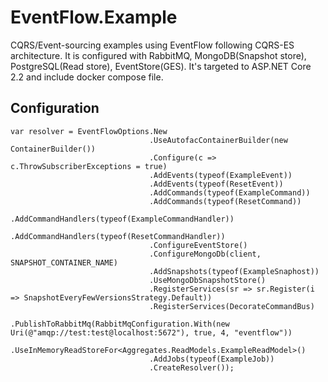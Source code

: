 # EventFlow.Example
CQRS/Event-sourcing examples using EventFlow following CQRS-ES architecture. It is configured with RabbitMQ, MongoDB(Snapshot store), PostgreSQL(Read store), EventStore(GES). It's targeted to ASP.NET Core 2.2 and include docker compose file.

## Configuration
```
var resolver = EventFlowOptions.New
                               .UseAutofacContainerBuilder(new ContainerBuilder())
                               .Configure(c => c.ThrowSubscriberExceptions = true)
                               .AddEvents(typeof(ExampleEvent))
                               .AddEvents(typeof(ResetEvent))
                               .AddCommands(typeof(ExampleCommand))
                               .AddCommands(typeof(ResetCommand))
                               .AddCommandHandlers(typeof(ExampleCommandHandler))
                               .AddCommandHandlers(typeof(ResetCommandHandler))
                               .ConfigureEventStore()
                               .ConfigureMongoDb(client, SNAPSHOT_CONTAINER_NAME)
                               .AddSnapshots(typeof(ExampleSnaphost))
                               .UseMongoDbSnapshotStore()
                               .RegisterServices(sr => sr.Register(i => SnapshotEveryFewVersionsStrategy.Default))
                               .RegisterServices(DecorateCommandBus)
                               .PublishToRabbitMq(RabbitMqConfiguration.With(new Uri(@"amqp://test:test@localhost:5672"), true, 4, "eventflow"))
                               .UseInMemoryReadStoreFor<Aggregates.ReadModels.ExampleReadModel>()
                               .AddJobs(typeof(ExampleJob))
                               .CreateResolver());
```
